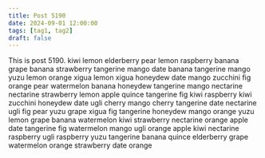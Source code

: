 ```yaml
---
title: Post 5190
date: 2024-09-01 12:00:00
tags: [tag1, tag2]
draft: false
---
```

This is post 5190.
kiwi
lemon
elderberry
pear
lemon
raspberry
banana
grape
banana
strawberry
tangerine
mango
date
banana
tangerine
mango
yuzu
lemon
orange
xigua
lemon
xigua
honeydew
date
mango
zucchini
fig
orange
pear
watermelon
banana
honeydew
tangerine
mango
nectarine
nectarine
strawberry
lemon
apple
quince
tangerine
fig
kiwi
raspberry
kiwi
zucchini
honeydew
date
ugli
cherry
mango
cherry
tangerine
date
nectarine
ugli
fig
pear
yuzu
grape
xigua
fig
tangerine
honeydew
mango
orange
yuzu
lemon
grape
banana
watermelon
kiwi
strawberry
nectarine
orange
apple
date
tangerine
fig
watermelon
mango
ugli
orange
apple
kiwi
nectarine
raspberry
ugli
raspberry
yuzu
tangerine
banana
quince
elderberry
grape
watermelon
orange
strawberry
date
orange
